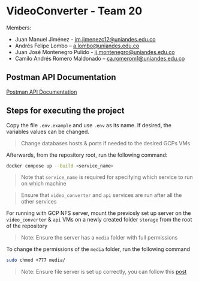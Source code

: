 # VideoConverter - Team 20

Members:

* Juan Manuel Jiménez - jm.jimenezc12@uniandes.edu.co
* Andrés Felipe Lombo – a.lombo@uniandes.edu.co
* Juan José Montenegro Pulido - jj.montenegro@uniandes.edu.co
* Camilo Andrés Romero Maldonado – ca.romerom1@uniandes.edu.co

## Postman API Documentation
[Postman API Documentation](https://documenter.getpostman.com/view/6679811/2s9YRCWB4j)

## Steps for executing the project

Copy the file `.env.example` and use `.env` as its name. If desired, the variables values can be changed.

> Change databases hosts & ports if needed to the desired GCPs VMs

Afterwards, from the repository root, run the following command:

``` sh
docker compose up --build <service_name>
```

> Note that `service_name` is required for specifying which service to run on which machine

> Ensure that `video_converter` and `api` services are run after all the other services

For running with GCP NFS server, mount the previosly set up server on the `video_converter` & `api` VMs on a newly created folder `storage` from the root of the repository

> Note: Ensure the server has a `media` folder with full permissions

To change the permissions of the `media` folder, run the following command

```bash
sudo chmod +777 media/
```

> Note: Ensure file server is set up correctly, you can follow this [post](https://www.digitalocean.com/community/tutorials/how-to-set-up-an-nfs-mount-on-debian-11)

